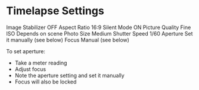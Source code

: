 Timelapse Settings
==================

Image Stabilizer 	OFF
Aspect Ratio 		16:9
Silent Mode 		ON
Picture Quality 	Fine
ISO 				Depends on scene
Photo Size 			Medium
Shutter Speed 		1/60
Aperture 			Set it manually (see below)
Focus 		        Manual (see below)

To set aperture:
* Take a meter reading
* Adjust focus
* Note the aperture setting and set it manually
* Focus will also be locked

